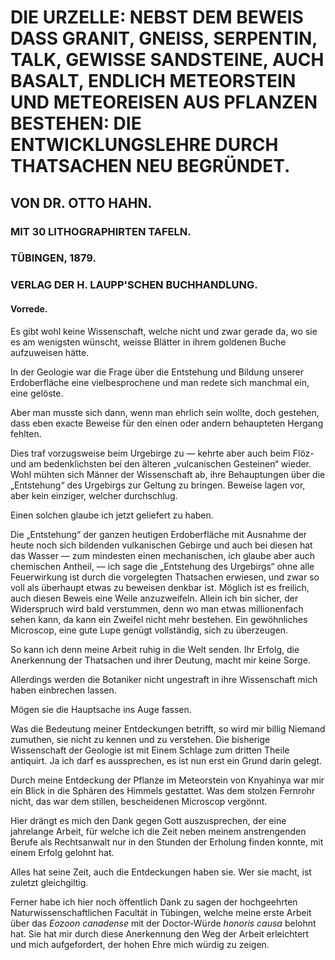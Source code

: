 # DIE URZELLE: NEBST DEM BEWEIS DASS GRANIT, GNEISS, SERPENTIN, TALK, GEWISSE SANDSTEINE, AUCH BASALT, ENDLICH METEORSTEIN UND METEOREISEN AUS PFLANZEN BESTEHEN: DIE ENTWICKLUNGSLEHRE DURCH THATSACHEN NEU BEGRÜNDET.

## VON DR. OTTO HAHN.

### MIT 30 LITHOGRAPHIRTEN TAFELN.

### TÜBINGEN, 1879.

### VERLAG DER H. LAUPP'SCHEN BUCHHANDLUNG.

#### Vorrede.

Es gibt wohl keine Wissenschaft, welche nicht und zwar gerade da, wo sie es am wenigsten wünscht, weisse Blätter in ihrem goldenen Buche aufzuweisen hätte.

In der Geologie war die Frage über die Entstehung und Bildung unserer Erdoberfläche eine vielbesprochene und man redete sich manchmal ein, eine gelöste.

Aber man musste sich dann, wenn man ehrlich sein wollte, doch gestehen, dass eben exacte Beweise für den einen oder andern behaupteten Hergang fehlten.

Dies traf vorzugsweise beim Urgebirge zu — kehrte aber auch beim Flöz- und am bedenklichsten bei den älteren „vulcanischen Gesteinen“ wieder. Wohl mühten sich Männer der Wissenschaft ab, ihre Behauptungen über die „Entstehung“ des Urgebirgs zur Geltung zu bringen. Beweise lagen vor, aber kein einziger, welcher durchschlug.

Einen solchen glaube ich jetzt geliefert zu haben.

Die „Entstehung“ der ganzen heutigen Erdoberfläche mit Ausnahme der heute noch sich bildenden vulkanischen Gebirge und auch bei diesen hat das Wasser — zum mindesten einen mechanischen, ich glaube aber auch chemischen Antheil, — ich sage die „Entstehung des Urgebirgs“ ohne alle Feuerwirkung ist durch die vorgelegten Thatsachen erwiesen, und zwar so voll als überhaupt etwas zu beweisen denkbar ist. Möglich ist es freilich, auch diesen Beweis eine Weile anzuzweifeln. Allein ich bin sicher, der Widerspruch wird bald verstummen, denn wo man etwas millionenfach sehen kann, da kann ein Zweifel nicht mehr bestehen. Ein gewöhnliches Microscop, eine gute Lupe genügt vollständig, sich zu überzeugen.

So kann ich denn meine Arbeit ruhig in die Welt senden. Ihr Erfolg, die Anerkennung der Thatsachen und ihrer Deutung, macht mir keine Sorge.

Allerdings werden die Botaniker nicht ungestraft in ihre Wissenschaft mich haben einbrechen lassen.

Mögen sie die Hauptsache ins Auge fassen.

Was die Bedeutung meiner Entdeckungen betrifft, so wird mir billig Niemand zumuthen, sie nicht zu kennen und zu verstehen. Die bisherige Wissenschaft der Geologie ist mit Einem Schlage zum dritten Theile antiquirt. Ja ich darf es aussprechen, es ist nun erst ein Grund darin gelegt.

Durch meine Entdeckung der Pflanze im Meteorstein von Knyahinya war mir ein Blick in die Sphären des Himmels gestattet. Was dem stolzen Fernrohr nicht, das war dem stillen, bescheidenen Microscop vergönnt.

Hier drängt es mich den Dank gegen Gott auszusprechen, der eine jahrelange Arbeit, für welche ich die Zeit neben meinem anstrengenden Berufe als Rechtsanwalt nur in den Stunden der Erholung finden konnte, mit einem Erfolg gelohnt hat.

Alles hat seine Zeit, auch die Entdeckungen haben sie. Wer sie macht, ist zuletzt gleichgiltig.

Ferner habe ich hier noch öffentlich Dank zu sagen der hochgeehrten Naturwissenschaftlichen Facultät in Tübingen, welche meine erste Arbeit über das _Eozoon canadense_ mit der Doctor-Würde _honoris causa_ belohnt hat. Sie hat mir durch diese Anerkennung den Weg der Arbeit erleichtert und mich aufgefordert, der hohen Ehre mich würdig zu zeigen.
